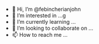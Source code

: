 - 👋 Hi, I’m @febincherianjohn
- 👀 I’m interested in ...g
- 🌱 I’m currently learning ...
- 💞️ I’m looking to collaborate on ...
- 📫 How to reach me ...

<!---
febincherianjohn/febincherianjohn is a ✨ special ✨ repository because its `README.md` (this file) appears on your GitHub profile.
You can click the Preview link to take a look at your changes.
--->
